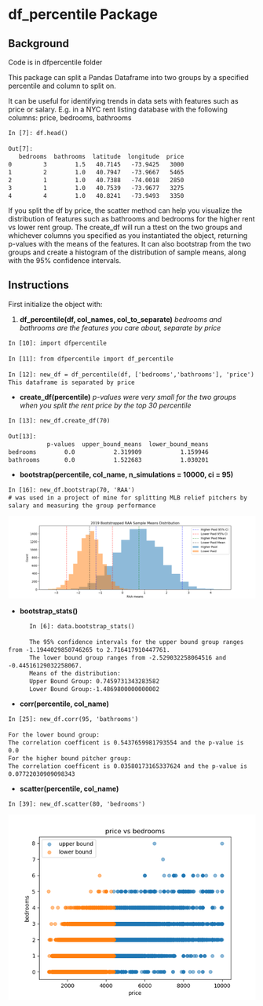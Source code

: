 # df_percentile Package

## Background

Code is in dfpercentile folder

This package can split a Pandas Dataframe into two groups by a specified percentile and column to split on.

It can be useful for identifying trends in data sets with features such as price or salary. 
E.g. in a NYC rent listing database with the following columns: price, bedrooms, bathrooms
```
In [7]: df.head()

Out[7]: 
   bedrooms  bathrooms  latitude  longitude  price
0         3        1.5   40.7145   -73.9425   3000
1         2        1.0   40.7947   -73.9667   5465
2         1        1.0   40.7388   -74.0018   2850
3         1        1.0   40.7539   -73.9677   3275
4         4        1.0   40.8241   -73.9493   3350
```
If you split the df by price, the scatter method can help you visualize the distribution of features such as bathrooms and bedrooms for the higher rent vs lower rent group.
The create_df will run a ttest on the two groups and whichever columns you specified as you instantiated the object, returning p-values with the means of the features.
It can also bootstrap from the two groups and create a histogram of the distribution of sample means, along with the 95% confidence intervals.

## Instructions

First initialize the object with:

1. **df_percentile(df, col_names, col_to_separate)** *bedrooms and bathrooms are the features you care about, separate by price*
```
In [10]: import dfpercentile

In [11]: from dfpercentile import df_percentile

In [12]: new_df = df_percentile(df, ['bedrooms','bathrooms'], 'price')
This dataframe is separated by price  
```

- **create_df(percentile)** *p-values were very small for the two groups when you split the rent price by the top 30 percentile*
```
In [13]: new_df.create_df(70)

Out[13]: 
           p-values  upper_bound_means  lower_bound_means
bedrooms        0.0           2.319909           1.159946
bathrooms       0.0           1.522683           1.030201
```

- **bootstrap(percentile, col_name, n_simulations = 10000, ci = 95)**
```
In [16]: new_df.bootstrap(70, 'RAA')    
# was used in a project of mine for splitting MLB relief pitchers by salary and measuring the group performance
```
![Bootstrap](data/Figure_1.png)

- **bootstrap_stats()**
```
      In [6]: data.bootstrap_stats()

      The 95% confidence intervals for the upper bound group ranges from -1.1944029850746265 to 2.716417910447761.
      The lower bound group ranges from -2.529032258064516 and -0.44516129032258067.
      Means of the distribution: 
      Upper Bound Group: 0.7459731343283582
      Lower Bound Group:-1.4869800000000002
```

- **corr(percentile, col_name)**
```
In [25]: new_df.corr(95, 'bathrooms')

For the lower bound group: 
The correlation coefficent is 0.5437659981793554 and the p-value is 0.0
For the higher bound pitcher group: 
The correlation coefficent is 0.03580173165337624 and the p-value is 0.07722030909098343
```

- **scatter(percentile, col_name)**
```
In [39]: new_df.scatter(80, 'bedrooms')
```
![scatter](data/Figure_2.png)

